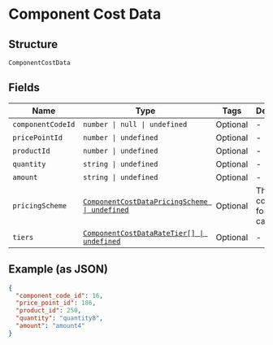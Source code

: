 
# Component Cost Data

## Structure

`ComponentCostData`

## Fields

| Name | Type | Tags | Description |
|  --- | --- | --- | --- |
| `componentCodeId` | `number \| null \| undefined` | Optional | - |
| `pricePointId` | `number \| undefined` | Optional | - |
| `productId` | `number \| undefined` | Optional | - |
| `quantity` | `string \| undefined` | Optional | - |
| `amount` | `string \| undefined` | Optional | - |
| `pricingScheme` | [`ComponentCostDataPricingScheme \| undefined`](../../doc/models/containers/component-cost-data-pricing-scheme.md) | Optional | This is a container for one-of cases. |
| `tiers` | [`ComponentCostDataRateTier[] \| undefined`](../../doc/models/component-cost-data-rate-tier.md) | Optional | - |

## Example (as JSON)

```json
{
  "component_code_id": 16,
  "price_point_id": 186,
  "product_id": 250,
  "quantity": "quantity8",
  "amount": "amount4"
}
```

